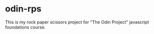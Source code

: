# odin-rps

This is my rock paper scissors project for "The Odin Project" javascript foundations course.